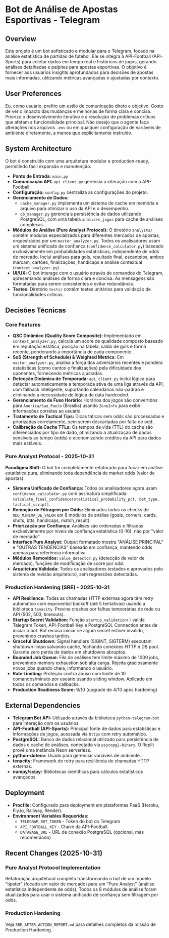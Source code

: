 # Bot de Análise de Apostas Esportivas - Telegram

## Overview
Este projeto é um bot sofisticado e modular para o Telegram, focado na análise estatística de partidas de futebol. Ele se integra à API-Football (API-Sports) para coletar dados em tempo real e históricos de jogos, gerando análises detalhadas e palpites para apostas esportivas. O objetivo é fornecer aos usuários insights aprofundados para decisões de apostas mais informadas, utilizando métricas avançadas e ajustadas por contexto.

## User Preferences
Eu, como usuário, prefiro um estilo de comunicação direto e objetivo. Gosto de ver o impacto das mudanças e melhorias de forma clara e concisa. Priorizo o desenvolvimento iterativo e a resolução de problemas críticos que afetam a funcionalidade principal. Não desejo que o agente faça alterações nos arquivos `.env` ou em qualquer configuração de variáveis de ambiente diretamente, a menos que explicitamente instruído.

## System Architecture
O bot é construído com uma arquitetura modular e production-ready, permitindo fácil expansão e manutenção.
- **Ponto de Entrada:** `main.py`
- **Comunicação API:** `api_client.py` gerencia a interação com a API-Football.
- **Configuração:** `config.py` centraliza as configurações do projeto.
- **Gerenciamento de Dados:**
    - `cache_manager.py` implementa um sistema de cache em memória e arquivo para otimizar o uso da API e o desempenho.
    - `db_manager.py` gerencia a persistência de dados utilizando PostgreSQL, com uma tabela `analises_jogos` para cache de análises complexas.
- **Módulos de Análise (Pure Analyst Protocol):** O diretório `analysts/` contém módulos especializados para diferentes mercados de apostas, orquestrados por um `master_analyzer.py`. Todos os analisadores usam um sistema unificado de confiança (`confidence_calculator.py`) baseado exclusivamente em probabilidades estatísticas, independente de odds de mercado. Inclui análises para gols, resultado final, escanteios, ambos marcam, cartões, finalizações, handicaps e análise contextual (`context_analyzer.py`).
- **UI/UX:** O bot interage com o usuário através de comandos do Telegram, apresentando análises de forma clara e concisa. As mensagens são formatadas para serem consistentes e evitar redundância.
- **Testes:** Diretório `tests/` contém testes unitários para validação de funcionalidades críticas.

## Decisões Técnicas
### Core Features
- **QSC Dinâmico (Quality Score Composite):** Implementado em `context_analyzer.py`, calcula um score de qualidade composto baseado em reputação estática, posição na tabela, saldo de gols e forma recente, ponderando a importância de cada componente.
- **SoS (Strength of Schedule) & Weighted Metrics:** Em `master_analyzer.py`, analisa a força dos adversários recentes e pondera estatísticas (como cantos e finalizações) pela dificuldade dos oponentes, fornecendo métricas ajustadas.
- **Detecção Dinâmica de Temporada:** `api_client.py` inclui lógica para detectar automaticamente a temporada ativa de uma liga através da API, com fallback inteligente, suportando calendários não-padrão e eliminando a necessidade de lógica de data hardcoded.
- **Gerenciamento de Fuso Horário:** Horários dos jogos são convertidos para `America/Sao_Paulo` (Brasília) usando `ZoneInfo` para exibir informações corretas ao usuário.
- **Tratamento de Tactical Tips:** Dicas táticas sem odds são processadas e priorizadas corretamente, sem serem descartadas por falta de odd.
- **Calibração de Cache TTLs:** Os tempos de vida (TTL) do cache são diferenciados por tipo de dado, otimizando a atualização de dados sensíveis ao tempo (odds) e economizando créditos da API para dados mais estáveis.

### Pure Analyst Protocol - 2025-10-31
**Paradigma Shift:** O bot foi completamente refatorado para focar em análise estatística pura, eliminando toda dependência de market odds (valor de apostas).

- **Sistema Unificado de Confiança:** Todos os analisadores agora usam `confidence_calculator.py` com assinatura simplificada: `calculate_final_confidence(statistical_probability_pct, bet_type, tactical_script)`.
- **Remoção de Filtragem por Odds:** Eliminados todos os checks de `ODD_MINIMA_DE_VALOR` em 8 módulos de análise (goals, corners, cards, shots, btts, handicaps, match_result).
- **Priorização por Confiança:** Análises são ordenadas e filtradas exclusivamente por níveis de confiança estatística (0-10), não por "valor de mercado".
- **Interface Pure Analyst:** Output formatado mostra "ANÁLISE PRINCIPAL" e "OUTRAS TENDÊNCIAS" baseado em confiança, mantendo odds apenas para referência informativa.
- **Módulos Removidos:** `value_detector.py` (detecção de valor de mercado), funções de modificação de score por odd.
- **Arquitetura Validada:** Todos os analisadores testados e aprovados pelo sistema de revisão arquitetural, sem regressões detectadas.

### Production Hardening (SRE) - 2025-10-31
- **API Resilience:** Todas as chamadas HTTP externas agora têm retry automático com exponential backoff (até 5 tentativas) usando a biblioteca `tenacity`. Previne crashes por falhas temporárias de rede ou API (502, 503, timeouts).
- **Startup Secret Validation:** Função `startup_validation()` valida Telegram Token, API-Football Key e PostgreSQL Connection antes de iniciar o bot. Bot recusa iniciar se algum secret estiver inválido, prevenindo crashes tardios.
- **Graceful Shutdown:** Signal handlers (SIGINT, SIGTERM) executam shutdown limpo salvando cache, fechando conexões HTTP e DB pool. Garante zero perda de dados em shutdowns abruptos.
- **Bounded Job Queue:** Fila de análises tem limite máximo de 1000 jobs, prevenindo memory exhaustion sob alta carga. Rejeita graciosamente novos jobs quando cheia, informando o usuário.
- **Rate Limiting:** Proteção contra abuso com limite de 10 comandos/minuto por usuário usando sliding window. Aplicado em todos os comandos e callbacks.
- **Production Readiness Score:** 9/10 (upgrade de 4/10 após hardening)

## External Dependencies
- **Telegram Bot API:** Utilizado através da biblioteca `python-telegram-bot` para interação com os usuários.
- **API-Football (API-Sports):** Principal fonte de dados para estatísticas e informações de jogos, acessada via `httpx` com retry automático.
- **PostgreSQL:** Banco de dados relacional utilizado para persistência de dados e cache de análises, conectado via `psycopg2-binary`. O Replit provê uma instância Neon serverless.
- **python-dotenv:** Usado para gerenciar variáveis de ambiente.
- **tenacity:** Framework de retry para resiliência de chamadas HTTP externas.
- **numpy/scipy:** Bibliotecas científicas para cálculos estatísticos avançados.

## Deployment
- **Procfile:** Configurado para deployment em plataformas PaaS (Heroku, Fly.io, Railway, Render).
- **Environment Variables Requeridas:**
  - `TELEGRAM_BOT_TOKEN` - Token do bot do Telegram
  - `API_FOOTBALL_KEY` - Chave da API-Football
  - `DATABASE_URL` - URL de conexão PostgreSQL (opcional, mas recomendado)

## Recent Changes (2025-10-31)
### Pure Analyst Protocol Implementation
Refatoração arquitetural completa transformando o bot de um modelo "tipster" (focado em valor de mercado) para um "Pure Analyst" (análise estatística independente de odds). Todos os 8 módulos de análise foram atualizados para usar o sistema unificado de confiança sem filtragem por odds.

### Production Hardening
Veja `SRE_AFTER_ACTION_REPORT.md` para detalhes completos da missão de Production Hardening.